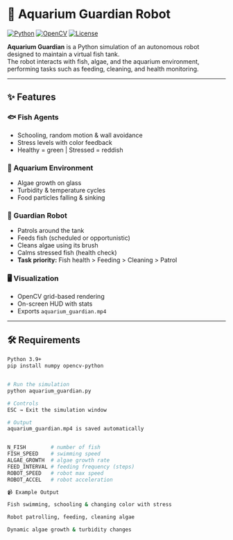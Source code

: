 # 🐠 Aquarium Guardian Robot

[![Python](https://img.shields.io/badge/Python-3.9%2B-blue?logo=python)](https://www.python.org/)
[![OpenCV](https://img.shields.io/badge/OpenCV-Enabled-green?logo=opencv)](https://opencv.org/)
[![License](https://img.shields.io/badge/License-MIT-yellow.svg)](LICENSE)

**Aquarium Guardian** is a Python simulation of an autonomous robot designed to maintain a virtual fish tank.  
The robot interacts with fish, algae, and the aquarium environment, performing tasks such as feeding, cleaning, and health monitoring.

---

## ✨ Features

### 🐟 Fish Agents
- Schooling, random motion & wall avoidance  
- Stress levels with color feedback  
- Healthy = green | Stressed = reddish  

### 🌊 Aquarium Environment
- Algae growth on glass  
- Turbidity & temperature cycles  
- Food particles falling & sinking  

### 🤖 Guardian Robot
- Patrols around the tank  
- Feeds fish (scheduled or opportunistic)  
- Cleans algae using its brush  
- Calms stressed fish (health check)  
- **Task priority:** Fish health > Feeding > Cleaning > Patrol  

### 🖥 Visualization
- OpenCV grid-based rendering  
- On-screen HUD with stats  
- Exports `aquarium_guardian.mp4`  

---

## 🛠 Requirements

```bash
Python 3.9+
pip install numpy opencv-python


# Run the simulation
python aquarium_guardian.py

# Controls
ESC → Exit the simulation window

# Output
aquarium_guardian.mp4 is saved automatically


N_FISH        # number of fish
FISH_SPEED    # swimming speed
ALGAE_GROWTH  # algae growth rate
FEED_INTERVAL # feeding frequency (steps)
ROBOT_SPEED   # robot max speed
ROBOT_ACCEL   # robot acceleration

📹 Example Output

Fish swimming, schooling & changing color with stress

Robot patrolling, feeding, cleaning algae

Dynamic algae growth & turbidity changes
